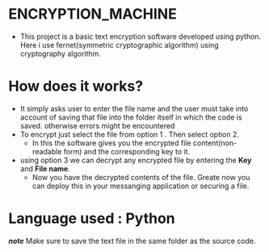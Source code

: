 # ENCRYPTION_MACHINE 
* This project is a basic text encryption software developed using python. Here i use fernet(symmetric cryptographic algorithm) using cryptography algorithm. 
# How does it works?
 * It simply asks user to enter the file name and the user must take into account of saving that file into the folder itself in which the code is saved. otherwise errors might be encountered 
 * To encrypt just select the file from option 1 . Then select option 2. 
    * In this the software gives you the encrypted file content(non-readable form) and the corresponding key to it.  
 * using option 3 we can decrypt any encrypted file by entering the **Key** and **File name**.
   * Now you have the decrypted contents of the file. Greate now you can deploy this in your messanging application or securing a file.
 # Language used : Python 
 
 ***note***
   Make sure to save the text file in the same folder as the source code.
